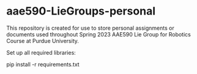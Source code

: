 # aae590-LieGroups-personal
This repository is created for use to store personal assignments or documents used throughout Spring 2023 AAE590 Lie Group for Robotics Course at Purdue University.

Set up all required libraries:

pip install -r requirements.txt